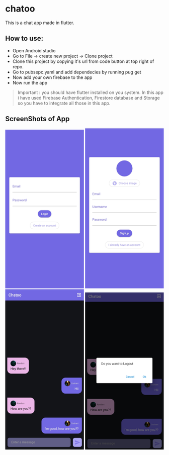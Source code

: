# chatoo

This is a chat app made in flutter.

## How to use:
  * Open Android studio
  * Go to File -> create new project -> Clone project
  * Clone this project by copying it's url from code button at top right of repo.
  * Go to pubsepc.yaml and add dependecies by running pug get
  * Now add your own firebase to the app
  * Now run the app 
  > Important : you should have flutter installed on you system.
  > In this app i have used Firebase Authentication, Firestore database and Storage so you have to integrate all those in this app.

## ScreenShots of App
<img src="https://github.com/Sushant0402/chatoo/blob/master/image/1.jpg" width="250px"> <img src="https://github.com/Sushant0402/chatoo/blob/master/image/2.jpg" width="250px">
<img src="https://github.com/Sushant0402/chatoo/blob/master/image/3.jpg" width="250px"> <img src="https://github.com/Sushant0402/chatoo/blob/master/image/4.jpg" width="250px">
